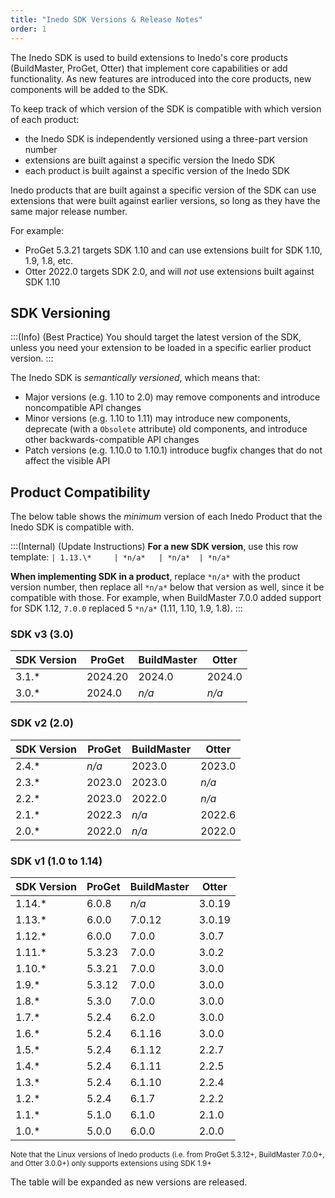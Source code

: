 ```yaml
---
title: "Inedo SDK Versions & Release Notes"
order: 1
---
```


The Inedo SDK is used to build extensions to Inedo's core products (BuildMaster, ProGet,  Otter) that implement core capabilities or add functionality. As new features are introduced into the core products, new components will be added to the SDK.

To keep track of which version of the SDK is compatible with which version of each product:
- the Inedo SDK is independently versioned using a three-part version number
- extensions are built against a specific version the Inedo SDK
- each product is built against a specific version of the Inedo SDK

Inedo products that are built against a specific version of the SDK can use extensions that were built against  earlier versions, so long as they have the same major release number.

For example:
* ProGet 5.3.21 targets SDK 1.10 and can use extensions built for SDK 1.10, 1.9, 1.8, etc.
* Otter 2022.0 targets SDK 2.0, and will *not* use extensions built against SDK 1.10

##  SDK Versioning
:::(Info) (Best Practice)
You should target the latest version of the SDK, unless you need your extension to be loaded in a specific earlier product version.
:::

The Inedo SDK is *semantically versioned*, which means that:
 * Major versions (e.g. 1.10 to 2.0) may remove components and introduce noncompatible API changes
 * Minor versions (e.g. 1.10 to 1.11) may introduce new components, deprecate (with a `Obsolete` attribute) old components, and introduce other backwards-compatible API changes
 * Patch versions (e.g. 1.10.0 to 1.10.1) introduce bugfix changes that do not affect the visible API


##  Product Compatibility
The below table shows the *minimum* version of each Inedo Product that the Inedo SDK is compatible with.

:::(Internal) (Update Instructions)
**For a new SDK version**, use this row template: `| 1.13.\*     | *n/a*   | *n/a*  | *n/a*`

**When implementing SDK in a product**, replace `*n/a*` with the product version number, then replace all `*n/a*` below that version as well, since it be compatible with those. For example, when BuildMaster 7.0.0 added support for SDK 1.12,  `7.0.0` replaced 5 `*n/a*` (1.11, 1.10, 1.9, 1.8).
:::

### SDK v3 (3.0)
| SDK Version | ProGet | BuildMaster | Otter
| --- | --- | --- | --- 
| 3.1.* | 2024.20 | 2024.0 | 2024.0
| 3.0.\*     | 2024.0      | *n/a*  | *n/a* 


### SDK v2 (2.0)
| SDK Version | ProGet | BuildMaster | Otter
| --- | --- | --- | --- 
| 2.4.\*     | *n/a*       | 2023.0  | 2023.0
| 2.3.\*     | 2023.0       | 2023.0 | *n/a*
| 2.2.\*     | 2023.0       | 2022.0  | *n/a*
| 2.1.\*     | 2022.3   | *n/a*  | 2022.6
| 2.0.\*     | 2022.0   | *n/a*  | 2022.0


### SDK v1 (1.0 to 1.14)
| SDK Version | ProGet | BuildMaster | Otter
| --- | --- | --- | --- 
| 1.14.\*     | 6.0.8 | *n/a*  | 3.0.19
| 1.13.\* | 6.0.0 | 7.0.12 | 3.0.19
| 1.12.\*     | 6.0.0   | 7.0.0  | 3.0.7
| 1.11.\*     | 5.3.23  | 7.0.0  | 3.0.2
| 1.10.\*     | 5.3.21  | 7.0.0  | 3.0.0
| 1.9.\*      | 5.3.12  | 7.0.0  | 3.0.0
| 1.8.\*      | 5.3.0   | 7.0.0  | 3.0.0
| 1.7.\*      | 5.2.4   | 6.2.0  | 3.0.0
| 1.6.\*      | 5.2.4   | 6.1.16 | 3.0.0
| 1.5.\*      | 5.2.4   | 6.1.12 | 2.2.7
| 1.4.\*      | 5.2.4   | 6.1.11 | 2.2.5
| 1.3.\*      | 5.2.4   | 6.1.10 | 2.2.4
| 1.2.\*      | 5.2.4   | 6.1.7  | 2.2.2
| 1.1.\*      | 5.1.0   | 6.1.0  | 2.1.0
| 1.0.\*      | 5.0.0   | 6.0.0  | 2.0.0

<sup>Note that the Linux versions of Inedo products (i.e. from ProGet 5.3.12+, BuildMaster 7.0.0+, and Otter 3.0.0+) only supports extensions using SDK 1.9+</sup>

The table will be expanded as new versions are released.
